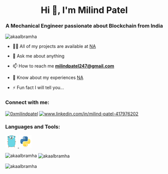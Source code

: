 <h1 align="center">Hi 👋, I'm Milind Patel</h1>
<h3 align="center">A Mechanical Engineer passionate about Blockchain from India</h3>

<p align="left"> <img src="https://komarev.com/ghpvc/?username=akaalbramha&label=Profile%20views&color=0e75b6&style=flat" alt="akaalbramha" /> </p>

- 👨‍💻 All of my projects are available at [NA](NA)

- 💬 Ask me about anything

- 📫 How to reach me **milindpatel247@gmail.com**

- 📄 Know about my experiences [NA](NA)

- ⚡ Fun fact I will tell you...

<h3 align="left">Connect with me:</h3>
<p align="left">
<a href="https://twitter.com/0xmilindpatel" target="blank"><img align="center" src="https://raw.githubusercontent.com/rahuldkjain/github-profile-readme-generator/master/src/images/icons/Social/twitter.svg" alt="0xmilindpatel" height="30" width="40" /></a>
<a href="https://linkedin.com/in/www.linkedin.com/in/milind-patel-417976202" target="blank"><img align="center" src="https://raw.githubusercontent.com/rahuldkjain/github-profile-readme-generator/master/src/images/icons/Social/linked-in-alt.svg" alt="www.linkedin.com/in/milind-patel-417976202" height="30" width="40" /></a>
</p>

<h3 align="left">Languages and Tools:</h3>
</a> <a href="https://golang.org" target="_blank" rel="noreferrer"> <img src="https://raw.githubusercontent.com/devicons/devicon/master/icons/go/go-original.svg" alt="go" width="40" height="40"/>  </a> <a href="https://www.python.org" target="_blank" rel="noreferrer"> <img src="https://raw.githubusercontent.com/devicons/devicon/master/icons/python/python-original.svg" alt="python" width="40" height="40"/> </a> </p>

<p><img align="left" src="https://github-readme-stats.vercel.app/api/top-langs?username=akaalbramha&show_icons=true&locale=en&layout=compact" alt="akaalbramha" /></p>

<p>&nbsp;<img align="center" src="https://github-readme-stats.vercel.app/api?username=akaalbramha&show_icons=true&locale=en" alt="akaalbramha" /></p>

<p><img align="center" src="https://github-readme-streak-stats.herokuapp.com/?user=akaalbramha&" alt="akaalbramha" /></p>
